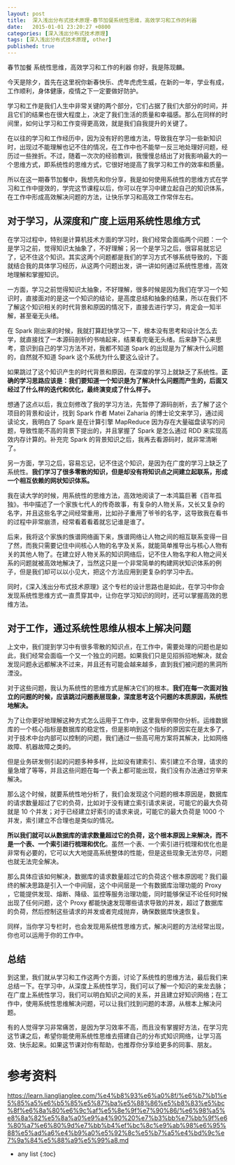 ```yaml
---
layout: post
title:  深入浅出分布式技术原理-春节加餐系统性思维，高效学习和工作的利器
date:   2015-01-01 23:20:27 +0800
categories: [深入浅出分布式技术原理]
tags: [深入浅出分布式技术原理, other]
published: true
---
```




春节加餐 系统性思维，高效学习和工作的利器
你好，我是陈现麟。

今天是除夕，首先在这里祝你新春快乐、虎年虎虎生威，在新的一年，学业有成，工作顺利，身体健康，疫情之下一定要做好防护。

学习和工作是我们人生中非常关键的两个部分，它们占据了我们大部分的时间，并且它们的结果也在很大程度上，决定了我们生活的质量和幸福感。那么在同样的时间里，如何让学习和工作变得更高效，就是我们自我提升的关键了。

在以往的学习和工作经历中，因为没有好的思维方法，导致我在学习一些新知识时，出现过不能理解也记不住的情况，在工作中也不能举一反三地处理好问题，经历过一些挫折。不过，随着一次次的经验教训，我慢慢总结出了对我影响最大的一个思维方式，即系统性的思维方式，它很好地提高了我学习和工作的效率和质量。

所以在这一期春节加餐中，我想先和你分享，我是如何使用系统性的思维方式在学习和工作中提效的，学完这节课程以后，你可以在学习中建立起自己的知识体系，在工作中形成高效解决问题的方法，让快乐学习和高效工作常伴左右。

## 对于学习，从深度和广度上运用系统性思维方式

在学习过程中，特别是计算机技术方面的学习时，我们经常会面临两个问题：一个是学习之前，觉得知识太抽象了，不好理解；另一个是学习之后，很容易就忘记了，记不住这个知识。其实这两个问题都是我们的学习方式不够系统导致的，下面就结合我的具体学习经历，从这两个问题出发，讲一讲如何通过系统性思维，高效地理解和掌握知识。

一方面，学习之前觉得知识太抽象，不好理解，很多时候是因为我们在学习一个知识时，直接面对的是这一个知识的结论，是高度总结和抽象的结果，所以在我们不了解这个知识相关的时代背景和原因的情况下，直接去进行学习，肯定会一知半解，甚至毫无头绪。

在 Spark 刚出来的时候，我就打算赶快学习一下，根本没有思考和设计怎么去学，就直接找了一本源码剖析的书啃起来，结果看完毫无头绪。后来静下心来思考，意识到自己的学习方法不对，我都不知道 Spark 的出现是为了解决什么问题的，自然就不知道 Spark 这个系统为什么要这么设计了。

如果跳过了这个知识产生的时代背景和原因，在深度的学习上就缺乏了系统性。**正确的学习思路应该是：我们要知道一个知识是为了解决什么问题而产生的，后面又经过了什么样的迭代和优化，最终演变成了什么样子。**

想通了这点以后，我立刻修改了我的学习方法，先暂停了源码剖析，去了解了这个项目的背景和设计，找到 Spark 作者 Matei Zaharia 的博士论文来学习，通过阅读论文，我明白了 Spark 是在计算引擎 MapReduce 因为存在大量磁盘读写的问题，导致性能不高的背景下提出的，并且掌握了 Spark 是怎么通过 RDD 来实现高效内存计算的。补充完 Spark 的背景知识之后，我再去看源码时，就非常清晰了。

另一方面，学习之后，容易忘记，记不住这个知识，是因为在广度的学习上缺乏了系统性。**我们学习了****很多零散的****知识，但是****却****没有将知识点之间建立起****联系****，形****成****一个相互依赖的网状知识体系。**

我在读大学的时候，用系统性的思维方法，高效地阅读了一本鸿篇巨著《百年孤独》。书中描述了一个家族七代人的传奇故事，有复杂的人物关系，又长又复杂的名字，并且这些名字之间经常重用，比如孙子重用了爷爷的名字，这导致我在看书的过程中非常崩溃，经常看着看着就忘记谁是谁了。

后来，我将这个家族的族谱网络画下来，族谱网络让人物之间的相互联系变得一目了然，而我只需要记住中间核心人物的名字及关系，就能简单推导出与核心人物有关的其他人物了。在建立好人物关系的知识网络后，记不住人物名字和人物之间关系的问题就被高效地解决了，当然这只是一个非常简单的构建网状知识体系的例子，但是我们却可以以小见大，把这个方法应用到更复杂的学习中去。

同时，《深入浅出分布式技术原理》这个专栏的设计思路也是如此，在学习中你会发现系统性思维方式一直贯穿其中，让你在学习知识的同时，还可以掌握高效的思维方法。

## 对于工作，通过系统性思维从根本上解决问题

上文中，我们提到学习中有很多零散的知识点，在工作中，需要处理的问题也是如此，我们经常会面临一个又一个独立的问题。如果我们只是见招拆招地解决，就会发现问题永远都解决不过来，并且还有可能会越来越多，直到我们被问题的黑洞所湮没。

对于这些问题，我认为系统性的思维方式是解决它们的根本。**我们在每一次面对独立的问题的时候，应该跳过问题表层现象，深度思考这个问题的本质原因，系统性地解决。**

为了让你更好地理解这种方式怎么运用于工作中，这里我举例带你分析。运维数据库的一个核心指标是数据库的稳定性，但是影响到这个指标的原因实在是太多了，对于技术中台内部可以控制的问题，我们通过一些高可用方案将其解决，比如网络故障、机器故障之类的。

但是业务研发侧引起的问题多种多样，比如没有建索引、索引建立不合理，请求的量急增了等等，并且这些问题在每一个表上都可能出现，我们没有办法通过穷举来解决。

那么这个时候，就要系统性地分析了，我们会发现这个问题的根本原因是，数据库的请求数量超过了它的负荷，比如对于没有建立索引请求来说，可能它的最大负荷就是 10 个并发；对于已经建立好索引的请求来说，可能它的最大负荷是 1000 个并发，索引建立不合理也是类似的情况。

**所以我们就可以从数据库的请求数量超过它的负荷，这个根本原因上来解决，而不是一个表、一个索引进行梳理和优化**。虽然一个表、一个索引进行梳理和优化也是非常有必要的，它可以大大地提高系统整体的性能，但是这些现象无法穷尽，问题也就无法完全解决。

那么具体应该如何解决，数据库的请求数量超过它的负荷这个根本原因呢？我们最终的解决思路是引入一个中间层，这个中间层是一个有数据库治理功能的 Proxy ，它能提供发现、熔断、降级、监控等服务治理功能，同时能够保证不论任何时候出现了任何问题，这个 Proxy 都能快速发现哪些请求导致的并发，超过了数据库的负荷，然后控制这些请求的并发或者完成抛弃，确保数据库快速恢复。

同样，当你学习专栏时，也会发现用系统性思维方式，解决问题的方法经常出现，你也可以运用于你的工作中。

## 总结

到这里，我们就从学习和工作这两个方面，讨论了系统性的思维方法，最后我们来总结一下。在学习中，从深度上系统性学习，我们可以了解一个知识的来龙去脉；在广度上系统性学习，我们可以明白知识之间的关系，并且建立好知识网络；在工作中，使用系统性思维解决问题，可以让我们找到问题的本源，从根本上解决问题。

有的人觉得学习非常痛苦，是因为学习效率不高，而且没有掌握好方法，在学习完这节课之后，希望你能使用系统性思维去搭建自己的分布式知识网络，让学习高效、快乐起来。如果这节课对你有帮助，也推荐你分享给更多的同事、朋友。




# 参考资料

https://learn.lianglianglee.com/%e4%b8%93%e6%a0%8f/%e6%b7%b1%e5%85%a5%e6%b5%85%e5%87%ba%e5%88%86%e5%b8%83%e5%bc%8f%e6%8a%80%e6%9c%af%e5%8e%9f%e7%90%86/%e6%98%a5%e8%8a%82%e5%8a%a0%e9%a4%90%20%e7%b3%bb%e7%bb%9f%e6%80%a7%e6%80%9d%e7%bb%b4%ef%bc%8c%e9%ab%98%e6%95%88%e5%ad%a6%e4%b9%a0%e5%92%8c%e5%b7%a5%e4%bd%9c%e7%9a%84%e5%88%a9%e5%99%a8.md

* any list
{:toc}
